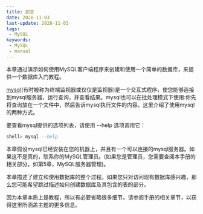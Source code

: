 ```yaml
---
title: 前言
date: 2020-11-03
last-update: 2020-11-03
tags:
 - MySQL
keywords:
 - MySQL
 - manual
---
```


本章通过演示如何使用MySQL客户端程序来创建和使用一个简单的数据库，来提供一个数据库入门教程。

[mysql](https://dev.mysql.com/doc/refman/8.0/en/mysql.html)(有时被称为终端监视器或仅仅是监视器)是一个交互式程序，使您能够连接到mysql服务器，运行查询，并查看结果。mysql也可以在批处理模式下使用:你先将查询放在一个文件中，然后告诉mysql执行文件的内容。这里介绍了使用mysql的两种方式。

要查看mysql提供的选项列表，请使用 --help 选项调用它：
```sql
shell> mysql --help
```

本章假设mysql已经安装在您的机器上，并且有一个可以连接的mysql服务器。如果这不是真的，联系你的MySQL管理员。(如果您是管理员，您需要查阅本手册的相关部分，如第5章，MySQL服务器管理)。

本章描述了建立和使用数据库的整个过程。如果您只对访问现有数据库感兴趣，那么您可能希望跳过描述如何创建数据库及其包含的表的部分。

因为本章本质上是教程，所以有必要省略很多细节。请参阅手册的相关章节，以获得这里所涵盖主题的更多信息。
